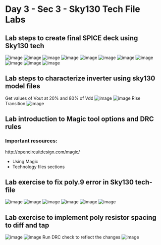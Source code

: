# Day 3 - Sec 3 - Sky130 Tech File Labs

 ## Lab steps to create final SPICE deck using Sky130 tech
![image](https://github.com/ankdesh/vsd-openlane/assets/15871819/c9a851b0-545f-4b88-b754-8860465d9bad)
![image](https://github.com/ankdesh/vsd-openlane/assets/15871819/7a1276f0-9c70-432a-a0c7-cd6407d5fb5a)
![image](https://github.com/ankdesh/vsd-openlane/assets/15871819/6f4fd6bc-2d62-4317-b290-4967a5585b2a)
![image](https://github.com/ankdesh/vsd-openlane/assets/15871819/79678a70-da61-4af7-99db-dc103f088394)
![image](https://github.com/ankdesh/vsd-openlane/assets/15871819/464c94a1-c8a2-4faa-b919-190620920543)
![image](https://github.com/ankdesh/vsd-openlane/assets/15871819/e711b818-0d78-4139-891a-b2e75a92f225)
![image](https://github.com/ankdesh/vsd-openlane/assets/15871819/b1f8d7ae-991e-4b37-9e12-e2eb66b0cf49)
![image](https://github.com/ankdesh/vsd-openlane/assets/15871819/a372996b-b810-40d3-96b8-02eb1778f3c8)
![image](https://github.com/ankdesh/vsd-openlane/assets/15871819/6d1ec600-6ffb-4b6f-8e57-adeeb8a6fa27)
![image](https://github.com/ankdesh/vsd-openlane/assets/15871819/bf6fb7e6-56f3-4c22-a0b9-920323ffa0cb)
![image](https://github.com/ankdesh/vsd-openlane/assets/15871819/3b6da6f8-9baa-402a-860b-5f89c24bd97f)

## Lab steps to characterize inverter using sky130 model files
Get values of Vout at 20% and 80% of Vdd
![image](https://github.com/ankdesh/vsd-openlane/assets/15871819/be936a10-55e4-469d-92fd-5a56656e51ec)
![image](https://github.com/ankdesh/vsd-openlane/assets/15871819/f9024332-d10e-44c3-a212-70441177703e)
Rise Transition
![image](https://github.com/ankdesh/vsd-openlane/assets/15871819/7f18e9ff-d7bb-4fee-a094-cdcff2787974)

## Lab introduction to Magic tool options and DRC rules
### Important resources:
http://opencircuitdesign.com/magic/ 
* Using Magic 
* Technology files sections

## Lab exercise to fix poly.9 error in Sky130 tech-file
![image](https://github.com/ankdesh/vsd-openlane/assets/15871819/1f030889-5260-4d87-b7e4-e1463be3ff48)
![image](https://github.com/ankdesh/vsd-openlane/assets/15871819/99ac1140-d596-480d-a5ef-aeae0f259a11)
![image](https://github.com/ankdesh/vsd-openlane/assets/15871819/e9b77eb8-4d5f-4c20-bd9c-1f488edc4b24)
![image](https://github.com/ankdesh/vsd-openlane/assets/15871819/cc7f9216-bc6b-46cf-bab0-9b28eb251489)
![image](https://github.com/ankdesh/vsd-openlane/assets/15871819/68825042-a869-4e8b-996d-c5d63f538801)
![image](https://github.com/ankdesh/vsd-openlane/assets/15871819/1df9d544-0c50-44c3-9d7f-83e22d50b8fe)

## Lab exercise to implement poly resistor spacing to diff and tap
![image](https://github.com/ankdesh/vsd-openlane/assets/15871819/cb3056c3-c2c9-4d61-aa72-ee591ec1e517)
![image](https://github.com/ankdesh/vsd-openlane/assets/15871819/553030e9-ef78-453f-9d5b-a0dedea70c5e)
Run DRC check to reflect the changes
![image](https://github.com/ankdesh/vsd-openlane/assets/15871819/56fc9241-8c24-4538-993a-e54a2247b7d8)



